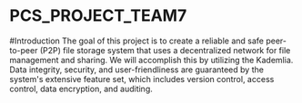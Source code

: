 # PCS_PROJECT_TEAM7
#Introduction
The goal of this project is to create a reliable and safe peer-to-peer (P2P) file storage system that uses a decentralized network for file management and sharing. We will accomplish this by utilizing the Kademlia. Data integrity, security, and user-friendliness are guaranteed by the system's extensive feature set, which includes version control, access control, data encryption, and auditing.


